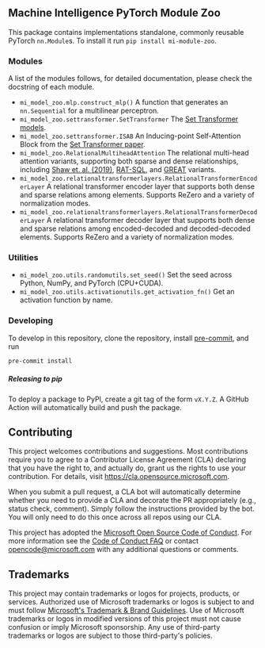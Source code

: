 ## Machine Intelligence PyTorch Module Zoo

This package contains implementations standalone, commonly reusable PyTorch `nn.Module`s. To
install it run `pip install mi-module-zoo`.


### Modules

A list of the modules follows, for detailed documentation, please check the docstring
of each module.

* `mi_model_zoo.mlp.construct_mlp()` A function that generates an `nn.Sequential` for a
    multilinear perceptron.
* `mi_model_zoo.settransformer.SetTransformer` The [Set Transformer models](https://arxiv.org/abs/1810.00825).
* `mi_model_zoo.settransformer.ISAB` An Inducing-point Self-Attention Block from the [Set Transformer paper](https://arxiv.org/abs/1810.00825).
* `mi_model_zoo.RelationalMultiheadAttention` The relational multi-head attention variants,
   supporting both sparse and dense relationships,
   including [Shaw et. al. (2019)](https://www.aclweb.org/anthology/N18-2074/), [RAT-SQL](https://arxiv.org/pdf/1911.04942.pdf),
   and [GREAT](https://openreview.net/pdf?id=B1lnbRNtwr) variants.
* `mi_model_zoo.relationaltransformerlayers.RelationalTransformerEncoderLayer` A relational
   transformer encoder layer that supports both dense and sparse relations among elements. Supports
   ReZero and a variety of normalization modes.
* `mi_model_zoo.relationaltransformerlayers.RelationalTransformerDecoderLayer` A relational
   transformer decoder layer that supports both dense and sparse relations among encoded-decoded
   and decoded-decoded elements. Supports ReZero and a variety of normalization modes.



### Utilities
* `mi_model_zoo.utils.randomutils.set_seed()` Set the seed across Python, NumPy, and PyTorch (CPU+CUDA).
* `mi_model_zoo.utils.activationutils.get_activation_fn()` Get an activation function by name.


### Developing
To develop in this repository, clone the repository, install [pre-commit](https://pre-commit.com/), and run
```bash
pre-commit install
```

##### Releasing to pip
To deploy a package to PyPI, create a git tag of the form `vX.Y.Z`. A GitHub Action will automatically
build and push the package.

## Contributing

This project welcomes contributions and suggestions.  Most contributions require you to agree to a
Contributor License Agreement (CLA) declaring that you have the right to, and actually do, grant us
the rights to use your contribution. For details, visit https://cla.opensource.microsoft.com.

When you submit a pull request, a CLA bot will automatically determine whether you need to provide
a CLA and decorate the PR appropriately (e.g., status check, comment). Simply follow the instructions
provided by the bot. You will only need to do this once across all repos using our CLA.

This project has adopted the [Microsoft Open Source Code of Conduct](https://opensource.microsoft.com/codeofconduct/).
For more information see the [Code of Conduct FAQ](https://opensource.microsoft.com/codeofconduct/faq/) or
contact [opencode@microsoft.com](mailto:opencode@microsoft.com) with any additional questions or comments.

## Trademarks

This project may contain trademarks or logos for projects, products, or services. Authorized use of Microsoft
trademarks or logos is subject to and must follow
[Microsoft's Trademark & Brand Guidelines](https://www.microsoft.com/en-us/legal/intellectualproperty/trademarks/usage/general).
Use of Microsoft trademarks or logos in modified versions of this project must not cause confusion or imply Microsoft sponsorship.
Any use of third-party trademarks or logos are subject to those third-party's policies.
